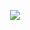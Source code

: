<p align="center">
  <img src="https://capsule-render.vercel.app/api?type=waving&color=0:FFC0CB,100:FF69B4&height=200&section=header&text=haewon's%20GITHUB&fontSize=45&fontColor=ffffff&fontAlignY=35&desc=Backend%20Developer&descAlignY=55&descAlign=50&font=Pacifico"/>
</p>
